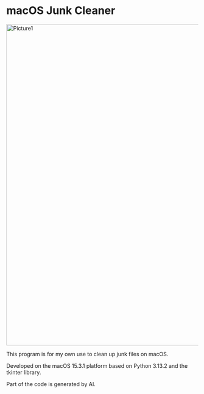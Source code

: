 # macOS Junk Cleaner

<img width="844" alt="Picture1" src="https://github.com/user-attachments/assets/d090eac6-fb7f-4587-9317-ef47699a2b19" />

This program is for my own use to clean up junk files on macOS. 

Developed on the macOS 15.3.1 platform based on Python 3.13.2 and the tkinter library. 

Part of the code is generated by AI. 

